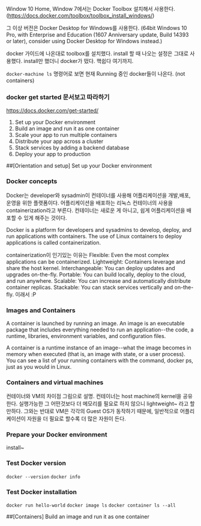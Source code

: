 


Window 10 Home, Window 7에서는 Docker Toolbox 설치해서 사용한다. (https://docs.docker.com/toolbox/toolbox_install_windows/)

그 이상 버전은 Docker Desktop for Windows를 사용한다. (64bit Windows 10 Pro, with Enterprise and Education (1607 Anniversary update, Build 14393 or later), consider using Docker Desktop for Windows instead.)

docker 가이드에 나온대로 toolbox를 설치했다. install 할 때 나오는 설정은 그대로 사용했다.
install만 했더니 docker가 떴다. 핵쉽다 여기까지.

```docker-machine ls``` 명령어로 보면 현재 Running 중인 docker들이 나온다. (not containers)


### docker get started 문서보고 따라하기
https://docs.docker.com/get-started/
1. Set up your Docker environment
2. Build an image and run it as one container
3. Scale your app to run multiple containers
4. Distribute your app across a cluster
5. Stack services by adding a backend database
6. Deploy your app to production


##[Orientation and setup] Set up your Docker environment

### Docker concepts
Docker는 developer와 sysadmin이 컨테이너를 사용해 어플리케이션을 개발,배포,운영을 위한 플랫폼이다. 어플리케이션을 배포하는 리눅스 컨테이너의 사용을 containerization라고 부른다. 컨테이너는 새로운 게 아니고, 쉽게 어플리케이션을 배포할 수 있게 해주는 것이다.

Docker is a platform for developers and sysadmins to develop, deploy, and run applications with containers. The use of Linux containers to deploy applications is called containerization.


containerization이 인기있는 이유는
Flexible: Even the most complex applications can be containerized.
Lightweight: Containers leverage and share the host kernel.
Interchangeable: You can deploy updates and upgrades on-the-fly.
Portable: You can build locally, deploy to the cloud, and run anywhere.
Scalable: You can increase and automatically distribute container replicas.
Stackable: You can stack services vertically and on-the-fly.
이래서 :P

### Images and Containers
A container is launched by running an image. An image is an executable package that includes everything needed to run an application--the code, a runtime, libraries, environment variables, and configuration files.

A container is a runtime instance of an image--what the image becomes in memory when executed (that is, an image with state, or a user process). You can see a list of your running containers with the command, docker ps, just as you would in Linux.

### Containers and virtual machines
컨테이너와 VM의 차이점 그림으로 설명. 컨테이너는 host machine의 kernel을 공유한다. 실행가능한 그 어떤것보다 더 메모리를 필요로 하지 않으니 lightweight~ 라고 할만하다. 그와는 반대로 VM은 각각의 Guest OS가 동작하기 때문에, 일반적으로 어플리케이션이 자원을 더 필요로 할수록 더 많은 자원이 든다.

### Prepare your Docker environment
install~

### Test Docker version
```docker --version```
```docker info```

### Test Docker installation
```docker run hello-world```
```docker image ls```
```docker container ls --all```


##[Containers] Build an image and run it as one container
